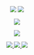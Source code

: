 <p align="center">
  <img src="https://img.shields.io/badge/C++-%2300599C.svg?style=for-the-badge&logo=c%2B%2B&logoColor=white"/>
  <img src="https://img.shields.io/badge/C%23-896cd0.svg?style=for-the-badge&logo=csharp&logoColor=white"/>
</p>

<p align="center">
  <a href="https://discord.com/users/864571216500883527">
    <img src="https://lanyard.cnrad.dev/api/864571216500883527"/>
  </a>
</p>

<p align="center">
  <img src="https://github-readme-stats.vercel.app/api/top-langs/?username=EonOGFN&layout=compact&theme=radical"/>
</p>

<p align="center">
  <a href="https://www.tiktok.com/@Project.EonFN">
    <img src="https://img.shields.io/badge/TikTok-000000?style=for-the-badge&logo=tiktok&logoColor=white"/>
  </a>
  <a href="https://www.youtube.com/@EonOGFN">
    <img src="https://img.shields.io/badge/YouTube-FF0000?style=for-the-badge&logo=youtube&logoColor=white"/>
  </a>
  <a href="https://discord.gg/EonFN">
    <img src="https://img.shields.io/badge/Discord-7289DA?style=for-the-badge&logo=discord&logoColor=white"/>
  </a>
</p>
